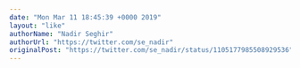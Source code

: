 ```yaml
---
date: "Mon Mar 11 18:45:39 +0000 2019"
layout: "like"
authorName: "Nadir Seghir"
authorUrl: "https://twitter.com/se_nadir"
originalPost: "https://twitter.com/se_nadir/status/1105177985508929536"
---
```

